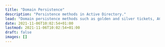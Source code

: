 ```yaml
---
title: "Domain Persistence"
description: "Persistence methods in Active Directory."
lead: "Domain persistence methods such as golden and silver tickets, ACLs, and more."
date: 2021-11-06T10:02:54+01:00
lastmod: 2021-11-06T10:02:54+01:00
draft: false
images: []
---
```

